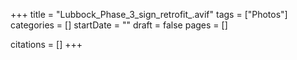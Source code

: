 +++
title = "Lubbock_Phase_3_sign_retrofit_.avif"
tags = ["Photos"]
categories = []
startDate = ""
draft = false
pages = []

citations = []
+++
